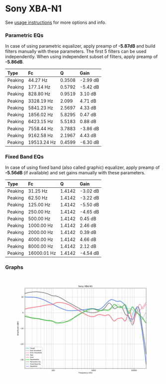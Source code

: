 # Sony XBA-N1
See [usage instructions](https://github.com/jaakkopasanen/AutoEq#usage) for more options and info.

### Parametric EQs
In case of using parametric equalizer, apply preamp of **-5.87dB** and build filters manually
with these parameters. The first 5 filters can be used independently.
When using independent subset of filters, apply preamp of **-5.86dB**.

| Type    | Fc          |      Q | Gain     |
|:--------|:------------|:-------|:---------|
| Peaking | 44.27 Hz    | 0.3508 | -2.99 dB |
| Peaking | 177.14 Hz   | 0.5792 | -5.42 dB |
| Peaking | 828.80 Hz   | 0.9519 | 3.10 dB  |
| Peaking | 3328.19 Hz  | 2.099  | 4.71 dB  |
| Peaking | 5841.23 Hz  | 2.5697 | 4.33 dB  |
| Peaking | 1856.02 Hz  | 5.8295 | 0.47 dB  |
| Peaking | 6423.15 Hz  | 5.5183 | 0.88 dB  |
| Peaking | 7558.44 Hz  | 3.7883 | -3.86 dB |
| Peaking | 9162.58 Hz  | 2.1967 | 4.43 dB  |
| Peaking | 19513.24 Hz | 0.4599 | -6.30 dB |

### Fixed Band EQs
In case of using fixed band (also called graphic) equalizer, apply preamp of **-5.56dB**
(if available) and set gains manually with these parameters.

| Type    | Fc          |      Q | Gain     |
|:--------|:------------|:-------|:---------|
| Peaking | 31.25 Hz    | 1.4142 | -3.02 dB |
| Peaking | 62.50 Hz    | 1.4142 | -3.22 dB |
| Peaking | 125.00 Hz   | 1.4142 | -5.50 dB |
| Peaking | 250.00 Hz   | 1.4142 | -4.65 dB |
| Peaking | 500.00 Hz   | 1.4142 | 0.45 dB  |
| Peaking | 1000.00 Hz  | 1.4142 | 2.46 dB  |
| Peaking | 2000.00 Hz  | 1.4142 | 0.39 dB  |
| Peaking | 4000.00 Hz  | 1.4142 | 4.66 dB  |
| Peaking | 8000.00 Hz  | 1.4142 | 2.12 dB  |
| Peaking | 16000.01 Hz | 1.4142 | -4.54 dB |

### Graphs
![](./Sony%20XBA-N1.png)